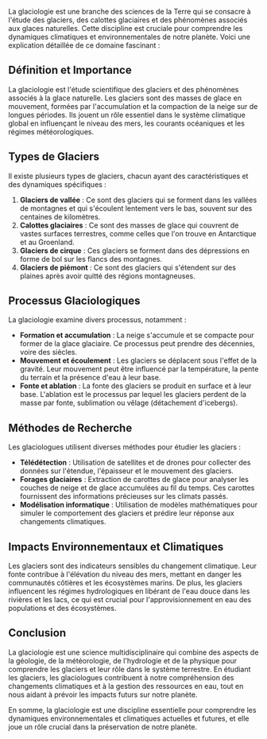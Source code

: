 La glaciologie est une branche des sciences de la Terre qui se consacre à l'étude des glaciers, des calottes glaciaires et des phénomènes associés aux glaces naturelles. Cette discipline est cruciale pour comprendre les dynamiques climatiques et environnementales de notre planète. Voici une explication détaillée de ce domaine fascinant :

## Définition et Importance

La glaciologie est l'étude scientifique des glaciers et des phénomènes associés à la glace naturelle. Les glaciers sont des masses de glace en mouvement, formées par l'accumulation et la compaction de la neige sur de longues périodes. Ils jouent un rôle essentiel dans le système climatique global en influençant le niveau des mers, les courants océaniques et les régimes météorologiques.

## Types de Glaciers

Il existe plusieurs types de glaciers, chacun ayant des caractéristiques et des dynamiques spécifiques :

1. **Glaciers de vallée** : Ce sont des glaciers qui se forment dans les vallées de montagnes et qui s'écoulent lentement vers le bas, souvent sur des centaines de kilomètres.
2. **Calottes glaciaires** : Ce sont des masses de glace qui couvrent de vastes surfaces terrestres, comme celles que l'on trouve en Antarctique et au Groenland.
3. **Glaciers de cirque** : Ces glaciers se forment dans des dépressions en forme de bol sur les flancs des montagnes.
4. **Glaciers de piémont** : Ce sont des glaciers qui s'étendent sur des plaines après avoir quitté des régions montagneuses.

## Processus Glaciologiques

La glaciologie examine divers processus, notamment :

- **Formation et accumulation** : La neige s'accumule et se compacte pour former de la glace glaciaire. Ce processus peut prendre des décennies, voire des siècles.
- **Mouvement et écoulement** : Les glaciers se déplacent sous l'effet de la gravité. Leur mouvement peut être influencé par la température, la pente du terrain et la présence d'eau à leur base.
- **Fonte et ablation** : La fonte des glaciers se produit en surface et à leur base. L'ablation est le processus par lequel les glaciers perdent de la masse par fonte, sublimation ou vêlage (détachement d'icebergs).

## Méthodes de Recherche

Les glaciologues utilisent diverses méthodes pour étudier les glaciers :

- **Télédétection** : Utilisation de satellites et de drones pour collecter des données sur l'étendue, l'épaisseur et le mouvement des glaciers.
- **Forages glaciaires** : Extraction de carottes de glace pour analyser les couches de neige et de glace accumulées au fil du temps. Ces carottes fournissent des informations précieuses sur les climats passés.
- **Modélisation informatique** : Utilisation de modèles mathématiques pour simuler le comportement des glaciers et prédire leur réponse aux changements climatiques.

## Impacts Environnementaux et Climatiques

Les glaciers sont des indicateurs sensibles du changement climatique. Leur fonte contribue à l'élévation du niveau des mers, mettant en danger les communautés côtières et les écosystèmes marins. De plus, les glaciers influencent les régimes hydrologiques en libérant de l'eau douce dans les rivières et les lacs, ce qui est crucial pour l'approvisionnement en eau des populations et des écosystèmes.

## Conclusion

La glaciologie est une science multidisciplinaire qui combine des aspects de la géologie, de la météorologie, de l'hydrologie et de la physique pour comprendre les glaciers et leur rôle dans le système terrestre. En étudiant les glaciers, les glaciologues contribuent à notre compréhension des changements climatiques et à la gestion des ressources en eau, tout en nous aidant à prévoir les impacts futurs sur notre planète.

En somme, la glaciologie est une discipline essentielle pour comprendre les dynamiques environnementales et climatiques actuelles et futures, et elle joue un rôle crucial dans la préservation de notre planète.